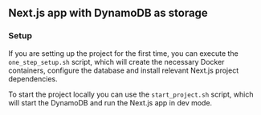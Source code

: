 ## Next.js app with DynamoDB as storage

### Setup
If you are setting up the project for the first time, you can execute the `one_step_setup.sh` script,
which will create the necessary Docker containers, configure the database and 
install relevant Next.js project dependencies.

To start the project locally you can use the `start_project.sh` script, which will start the DynamoDB and run the Next.js app in dev mode.
